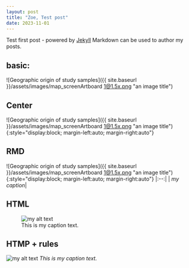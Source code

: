 ```yaml
---
layout: post
title: "Zoe, Test post"
date: 2023-11-01
---
```


Test first post - powered by [Jekyll](http://jekyllrb.com)  Markdown can be used to author my posts.


## basic:
![Geographic origin of study samples]({{ site.baseurl }}/assets/images/map_screenArtboard 1@1.5x.png "an image title")

## Center
![Geographic origin of study samples]({{ site.baseurl }}/assets/images/map_screenArtboard 1@1.5x.png "an image title"){:style="display:block; margin-left:auto; margin-right:auto"}

## RMD
![Geographic origin of study samples]({{ site.baseurl }}/assets/images/map_screenArtboard 1@1.5x.png "an image title"){:style="display:block; margin-left:auto; margin-right:auto"}
|:--:|
| *my caption*|

## HTML
<figure>
  <img src="{{site.url}}/assets/FeatureEnrich1.5x.png" alt="my alt text"/>
  <figcaption>This is my caption text.</figcaption>
</figure>

## HTMP + rules
<p>
    <img src="{{site.url}}/assets/FeatureEnrich1.5x.png" alt="my alt text">
    <em>This is my caption text.</em>
</p>